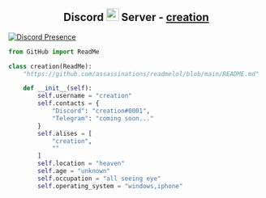 <!-- TITLE -->
<h2 align="center">Discord <img src="https://s8.gifyu.com/images/979447220829032478.gif" height="25px"> Server -  <a href="https://discord.bmx">creation</a></h2>
<!-- BUTTONS -->
<!-- <p align="center">
    <img alt="" src=https://img.shields.io/github/stars/assassinations?style=for-the-badge&?affiliations=OWNER%2CCOLLABORATOR />
    <img alt="" src=https://komarev.com/ghpvc/?username=asssassinations&style=for-the-badge />
</p> -->

[![Discord Presence](https://lanyard.cnrad.dev/api/583783530664820793)](https://discord.com/users/583783530664820793)


```py
from GitHub import ReadMe

class creation(ReadMe):
    "https://github.com/assassinations/readmelol/blob/main/README.md"

    def __init__(self):
        self.username = "creation"
        self.contacts = {
            "Discord": "creation#0001",
            "Telegram": "coming soon..."
        }
        self.alises = [
            "creation",
            ""
        ]
        self.location = "heaven"
        self.age = "unknown"
        self.occupation = "all seeing eye"
        self.operating_system = "windows,iphone"
